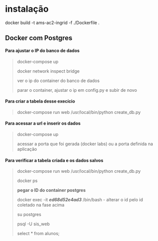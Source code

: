 # instalação
docker build -t ams-ac2-ingrid -f ./Dockerfile .


## Docker com Postgres
#### Para ajustar o IP do banco de dados
> docker-compose up
>
> docker network inspect bridge
> 
> ver o ip do container do banco de dados
> 
> parar o container, ajustar o ip em config.py e subir de novo

#### Para criar a tabela desse execício
> docker-compose run web /usr/local/bin/python create_db.py

#### Para acessar a url e inserir os dados
> docker-compose up
> 
> acessar a porta que foi gerada (docker labs) ou a porta definida na aplicação

#### Para verificar a tabela criada e os dados salvos
> docker-compose run web /usr/local/bin/python create_db.py
> 
> docker ps
> 
> **pegar o ID do container postgres**
> 
> docker exec -it ___ed68d52e4ad3___ /bin/bash - alterar o id pelo id coletado na fase acima
> 
> su postgres
> 
> psql -U sis_web
> 
> select * from alunos;

